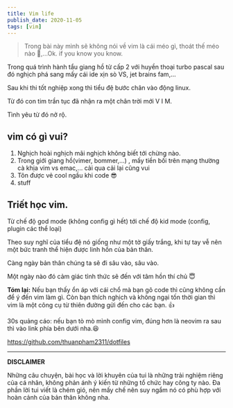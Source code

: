 ```yaml
---
title: Vim life
publish_date: 2020-11-05
tags: [vim]
---
```


> Trong bài này mình sẽ không nói về vim là cái méo gì, thoát thế méo nào 🤣,...Ok. if you know you know.

Trong quá trình hành tẩu giang hồ từ cấp 2 với huyền thoại turbo pascal sau đó nghịch phá sang mấy cái ide xịn sò VS, jet brains fam,...

Sau khi thi tốt nghiệp xong thì tiểu đệ bước chân vào động linux.

Từ đó con tim trần tục đã nhận ra một chân trời mới V I M.

Tình yêu từ đó nở rộ.

## vim có gì vui?

1. Nghịch hoài nghịch mãi nghịch không biết tới chừng nào.
2. Trong giới giang hồ(vimer, bommer,...) , mấy tiền bối trên mạng thường cà khịa vim vs emac,... cải qua cải lại cũng vui
3. Tôn được vẻ cool ngầu khi code 😎
4. stuff

## Triết học vim.

Từ chế độ god mode (không config gì hết) tới chế độ kid mode (config, plugin các thể loại)

Theo suy nghĩ của tiểu đệ nó giống như một tờ giấy trắng, khi tự tay vễ nên một bức tranh thể hiện được linh hồn của bản thân.

Càng ngày bản thân chúng ta sẽ đi sâu vào, sâu vào.

Một ngày nào đó cảm giác tỉnh thức sẽ đến với tâm hồn thí chủ 😇

**Tóm lại:** Nếu bạn thấy ổn áp với cái chổ mà bạn gõ code thì cũng không cần để ý đến vim làm gì. Còn bạn thích nghịch và không ngại tốn thời gian thì vim là một công cụ từ thiên đường gửi đến cho các bạn. 👍

30s quảng cáo: nếu bạn tò mò mình config vim, đúng hơn là neovim ra sau thì vào link phía bên dưới nha.😆

https://github.com/thuanpham2311/dotfiles

---

**DISCLAIMER**

Những câu chuyện, bài học và lời khuyên của tui là những trải nghiệm riêng của cá nhân, không phản ánh ý kiến từ những tổ chức hay công ty nào. Đa phần lời tui viết là chém gió, nên mấy chế nên suy ngẩm nó có phù hợp với hoàn cảnh của bản thân không nha.
